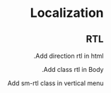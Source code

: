 # Localization

## RTL

Add direction rtl in html.
<html lang="en" dir="rtl">

Add class rtl in Body.
<body class="rtl">

Add sm-rtl class in vertical menu
<!-- vertical menu -->
<ul id="sub-menu" class="sm sm-rtl pixelstrap sm-vertical ">